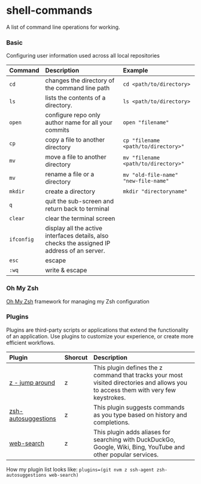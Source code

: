# shell-commands
A list of command line operations for working.

### Basic
Configuring user information used across all local repositories

| Command      | Description |  Example | 
| :---        |    :----   |  :----   |
| `cd`    |  changes the directory of the command line path      | `cd <path/to/directory>` |
| `ls`    |  lists the contents of a directory.        | `ls <path/to/directory>` |
| `open`    |  configure repo only author name for all your commits  | `open "filename"` |
| `cp`    |  copy a file to another directory        | `cp "filename <path/to/directory>"`|
| `mv`    |  move a file to another directory        | `mv "filename <path/to/directory>"`|
| `mv`    |  rename a file or a directory        | `mv "old-file-name" "new-file-name"`|
| `mkdir`    |  create a directory        | `mkdir "directoryname"`|
| `q`    |  quit the sub-screen and return back to terminal        | |
| `clear`    | clear the terminal screen        | |
| `ifconfig`    | display all the active interfaces details, also checks the assigned IP address of an server.        | |
| `esc`    |  escape        | |
| `:wq`    |  write & escape        | |

### Oh My Zsh
[Oh My Zsh](https://ohmyz.sh/) framework for managing my Zsh configuration

### Plugins
Plugins are third-party scripts or applications that extend the functionality of an application. Use plugins to customize your experience, or create more efficient workflows.

| Plugin      | Shorcut |  Description | 
| :---        |    :----   | :----   |
| [z - jump around](https://github.com/ohmyzsh/ohmyzsh/tree/master/plugins/z)   |  z <name>    | This plugin defines the z command that tracks your most visited directories and allows you to access them with very few keystrokes. |
| [zsh-autosuggestions](https://github.com/zsh-users/zsh-autosuggestions/blob/master/INSTALL.md#manual-git-clone)   |  z <name>    | This plugin suggests commands as you type based on history and completions. |
  | [web-search](https://github.com/ohmyzsh/ohmyzsh/tree/master/plugins/web-search)   |  z <name>    | This plugin adds aliases for searching with DuckDuckGo, Google, Wiki, Bing, YouTube and other popular services. |


How my plugin list looks like:
`plugins=(git nvm z ssh-agent zsh-autosuggestions web-search)`
